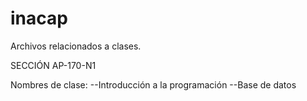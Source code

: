 # inacap
Archivos relacionados a clases.

SECCIÓN AP-170-N1

Nombres de clase:
--Introducción a la programación
--Base de datos